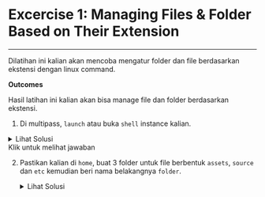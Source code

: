 
# Excercise 1: Managing Files & Folder Based on Their Extension
***

Dilatihan ini kalian akan mencoba mengatur folder dan file berdasarkan ekstensi dengan linux command.

**Outcomes**

Hasil latihan ini kalian akan bisa manage file dan folder berdasarkan ekstensi.

1.  Di multipass, `launch` atau buka `shell` instance kalian.
 
<details>
  <summary>Lihat Solusi<br>Klik untuk melihat jawaban</summary>
  <p>
    ***multipass launch --name ubuntu***
    ***multipass shell ubuntu***
  </p>
</details>

2.  Pastikan kalian di `home`, buat 3 folder untuk file berbentuk `assets`, `source`  dan `etc` kemudian beri nama belakangnya `folder`.

	<details>
	  <summary>Lihat Solusi</summary>
	  <p>
	    pwd<br> # /home/ubuntu
	    mkdir {assets,source,etc}-folder
	  </p>
	</details>
